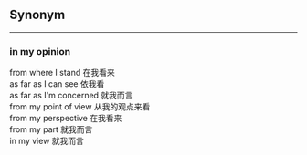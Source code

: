 ## Synonym

<hr>

### in my opinion
from where I stand 在我看来 <br>
as far as I can see 依我看 <br>
as far as I'm concerned 就我而言 <br>
from my point of view 从我的观点来看 <br>
from my perspective 在我看来 <br>
from my part 就我而言 <br>
in my view 就我而言 <br>


